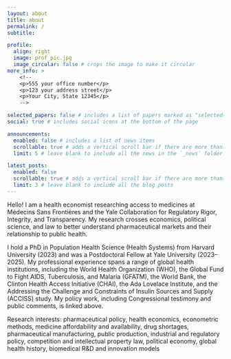 ```yaml
---
layout: about
title: about
permalink: /
subtitle: 

profile:
  align: right
  image: prof_pic.jpg
  image_circular: false # crops the image to make it circular
more_info: >
    <!--
    <p>555 your office number</p>
    <p>123 your address street</p>
    <p>Your City, State 12345</p>
    -->

selected_papers: false # includes a list of papers marked as "selected={true}"
social: true # includes social icons at the bottom of the page

announcements:
  enabled: false # includes a list of news items
  scrollable: true # adds a vertical scroll bar if there are more than 3 news items
  limit: 5 # leave blank to include all the news in the `_news` folder

latest_posts:
  enabled: false
  scrollable: true # adds a vertical scroll bar if there are more than 3 new posts items
  limit: 3 # leave blank to include all the blog posts
---
```


Hello! I am a health economist researching access to medicines at Médecins Sans Frontières and the Yale Collaboration for Regulatory Rigor, Integrity, and Transparency. My research crosses economics, political science, and law to better understand pharmaceutical markets and their relationship to public health.

I hold a PhD in Population Health Science (Health Systems) from Harvard University (2023) and was a Postdoctoral Fellow at Yale University (2023–2025).  My professional experience spans a range of global health institutions, including the World Health Organization (WHO), the Global Fund to Fight AIDS, Tuberculosis, and Malaria (GFATM), the World Bank, the Clinton Health Access Initiative (CHAI), the Ada Lovelace Institute, and the Addressing the Challenge and Constraints of Insulin Sources and Supply (ACCISS) study. My policy work, including Congressional testimony and public comments, is linked above.

Research interests: pharmaceutical policy, health economics, econometric methods, medicine affordability and availability, drug shortages, pharmaceutical manufacturing, public production, industrial and regulatory policy, competition and intellectual property law, political economy, global health history, biomedical R&D and innovation models
